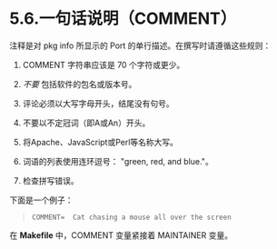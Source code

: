 # 5.6.一句话说明（COMMENT）

注释是对 pkg info 所显示的 Port 的单行描述。在撰写时请遵循这些规则：

1. COMMENT 字符串应该是 70 个字符或更少。

2. *不要* 包括软件的包名或版本号。

3. 评论必须以大写字母开头，结尾没有句号。

4. 不要以不定冠词（即A或An）开头。

5. 将Apache、JavaScript或Perl等名称大写。

6. 词语的列表使用连环逗号： "green, red, and blue."。

7. 检查拼写错误。

下面是一个例子：

> ```shell-sessionl
> COMMENT=	Cat chasing a mouse all over the screen
> ```

在 **Makefile** 中，COMMENT 变量紧接着 MAINTAINER 变量。

